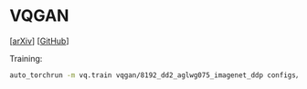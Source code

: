 # VQGAN

[[arXiv](https://arxiv.org/abs/2012.09841)] [[GitHub](https://github.com/CompVis/taming-transformers)]

Training:

```bash
auto_torchrun -m vq.train vqgan/8192_dd2_aglwg075_imagenet_ddp configs/vqgan/8192_dd2_aglwg075_imagenet_ddp.py
```

<!--

TODO: Add more training commands

```bash
auto_torchrun -m vq.train vqgan/1024_imagenet_ddp configs/vqgan/1024_imagenet_ddp.py
auto_torchrun -m vq.train vqgan/8192_imagenet_ddp configs/vqgan/8192_imagenet_ddp.py
auto_torchrun -m vq.train vqgan/8192_laion_aesthetics_ddp configs/vqgan/8192_laion_aesthetics_ddp.py
auto_torchrun -m vq.train vqgan/8192_sa_med2d_20m_ddp configs/vqgan/8192_sa_med2d_20m_ddp.py
auto_torchrun -m vq.train vqgan/8192_satin_ddp configs/vqgan/8192_satin_ddp.py
auto_torchrun -m vq.train vqgan/8192_stylegan2_imagenet_ddp configs/vqgan/8192_stylegan2_imagenet_ddp.py
```

-->
